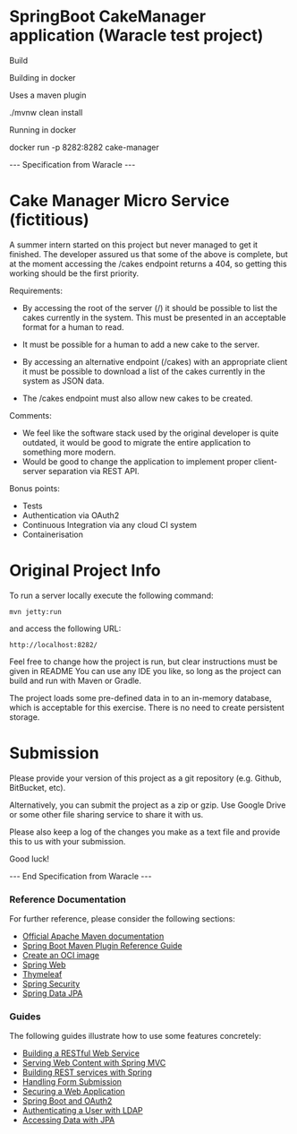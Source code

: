 # SpringBoot CakeManager application (Waracle test project)

Build



Building in docker

Uses a maven plugin

./mvnw clean install 


Running in docker

docker run -p 8282:8282 cake-manager





--- Specification from Waracle ---

Cake Manager Micro Service (fictitious)
=======================================

A summer intern started on this project but never managed to get it finished.
The developer assured us that some of the above is complete, but at the moment accessing the /cakes endpoint
returns a 404, so getting this working should be the first priority.

Requirements:
* By accessing the root of the server (/) it should be possible to list the cakes currently in the system. This must be presented in an acceptable format for a human to read.

* It must be possible for a human to add a new cake to the server.

* By accessing an alternative endpoint (/cakes) with an appropriate client it must be possible to download a list of
  the cakes currently in the system as JSON data.

* The /cakes endpoint must also allow new cakes to be created.

Comments:
* We feel like the software stack used by the original developer is quite outdated, it would be good to migrate the entire application to something more modern.
* Would be good to change the application to implement proper client-server separation via REST API.

Bonus points:
* Tests
* Authentication via OAuth2
* Continuous Integration via any cloud CI system
* Containerisation


Original Project Info
=====================

To run a server locally execute the following command:

`mvn jetty:run`

and access the following URL:

`http://localhost:8282/`

Feel free to change how the project is run, but clear instructions must be given in README
You can use any IDE you like, so long as the project can build and run with Maven or Gradle.

The project loads some pre-defined data in to an in-memory database, which is acceptable for this exercise.  There is
no need to create persistent storage.


Submission
==========

Please provide your version of this project as a git repository (e.g. Github, BitBucket, etc).

Alternatively, you can submit the project as a zip or gzip. Use Google Drive or some other file sharing service to
share it with us.

Please also keep a log of the changes you make as a text file and provide this to us with your submission.

Good luck!

--- End Specification from Waracle ---


### Reference Documentation
For further reference, please consider the following sections:

* [Official Apache Maven documentation](https://maven.apache.org/guides/index.html)
* [Spring Boot Maven Plugin Reference Guide](https://docs.spring.io/spring-boot/docs/2.6.7/maven-plugin/reference/html/)
* [Create an OCI image](https://docs.spring.io/spring-boot/docs/2.6.7/maven-plugin/reference/html/#build-image)
* [Spring Web](https://docs.spring.io/spring-boot/docs/2.6.7/reference/htmlsingle/#boot-features-developing-web-applications)
* [Thymeleaf](https://docs.spring.io/spring-boot/docs/2.6.7/reference/htmlsingle/#boot-features-spring-mvc-template-engines)
* [Spring Security](https://docs.spring.io/spring-boot/docs/2.6.7/reference/htmlsingle/#boot-features-security)
* [Spring Data JPA](https://docs.spring.io/spring-boot/docs/2.6.7/reference/htmlsingle/#boot-features-jpa-and-spring-data)

### Guides
The following guides illustrate how to use some features concretely:

* [Building a RESTful Web Service](https://spring.io/guides/gs/rest-service/)
* [Serving Web Content with Spring MVC](https://spring.io/guides/gs/serving-web-content/)
* [Building REST services with Spring](https://spring.io/guides/tutorials/bookmarks/)
* [Handling Form Submission](https://spring.io/guides/gs/handling-form-submission/)
* [Securing a Web Application](https://spring.io/guides/gs/securing-web/)
* [Spring Boot and OAuth2](https://spring.io/guides/tutorials/spring-boot-oauth2/)
* [Authenticating a User with LDAP](https://spring.io/guides/gs/authenticating-ldap/)
* [Accessing Data with JPA](https://spring.io/guides/gs/accessing-data-jpa/)

